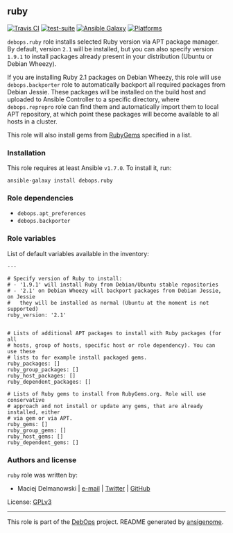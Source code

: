 ## ruby

[![Travis CI](https://secure.travis-ci.org/debops/ansible-ruby.png)](http://travis-ci.org/debops/ansible-ruby) [![test-suite](http://img.shields.io/badge/test--suite-ansible--ruby-blue.svg)](https://github.com/debops/test-suite/tree/master/ansible-ruby/) [![Ansible Galaxy](http://img.shields.io/badge/galaxy-debops.ruby-660198.svg)](https://galaxy.ansible.com/list#/roles/1595) [![Platforms](http://img.shields.io/badge/platforms-debian%20|%20ubuntu-lightgrey.svg)](#)

`debops.ruby` role installs selected Ruby version via APT package manager.
By default, version `2.1` will be installed, but you can also specify
version `1.9.1` to install packages already present in your distribution
(Ubuntu or Debian Wheezy).

If you are installing Ruby 2.1 packages on Debian Wheezy, this role will
use `debops.backporter` role to automatically backport all required
packages from Debian Jessie. These packages will be installed on the build
host and uploaded to Ansible Controller to a specific directory, where
`debops.reprepro` role can find them and automatically import them to local
APT repository, at which point these packages will become available to all
hosts in a cluster.

This role will also install gems from [RubyGems](http://rubygems.org/)
specified in a list.


### Installation

This role requires at least Ansible `v1.7.0`. To install it, run:

    ansible-galaxy install debops.ruby



### Role dependencies

- `debops.apt_preferences`
- `debops.backporter`



### Role variables

List of default variables available in the inventory:

    ---
    
    # Specify version of Ruby to install:
    # - '1.9.1' will install Ruby from Debian/Ubuntu stable repositories
    # - '2.1' on Debian Wheezy will backport packages from Debian Jessie, on Jessie
    #   they will be installed as normal (Ubuntu at the moment is not supported)
    ruby_version: '2.1'
    
    
    # Lists of additional APT packages to install with Ruby packages (for all
    # hosts, group of hosts, specific host or role dependency). You can use these
    # lists to for example install packaged gems.
    ruby_packages: []
    ruby_group_packages: []
    ruby_host_packages: []
    ruby_dependent_packages: []
    
    # Lists of Ruby gems to install from RubyGems.org. Role will use conservative
    # approach and not install or update any gems, that are already installed, either
    # via gem or via APT.
    ruby_gems: []
    ruby_group_gems: []
    ruby_host_gems: []
    ruby_dependent_gems: []




### Authors and license

`ruby` role was written by:

- Maciej Delmanowski | [e-mail](mailto:drybjed@gmail.com) | [Twitter](https://twitter.com/drybjed) | [GitHub](https://github.com/drybjed)

License: [GPLv3](https://tldrlegal.com/license/gnu-general-public-license-v3-(gpl-3))

***

This role is part of the [DebOps](http://debops.org/) project. README generated by [ansigenome](https://github.com/nickjj/ansigenome/).
